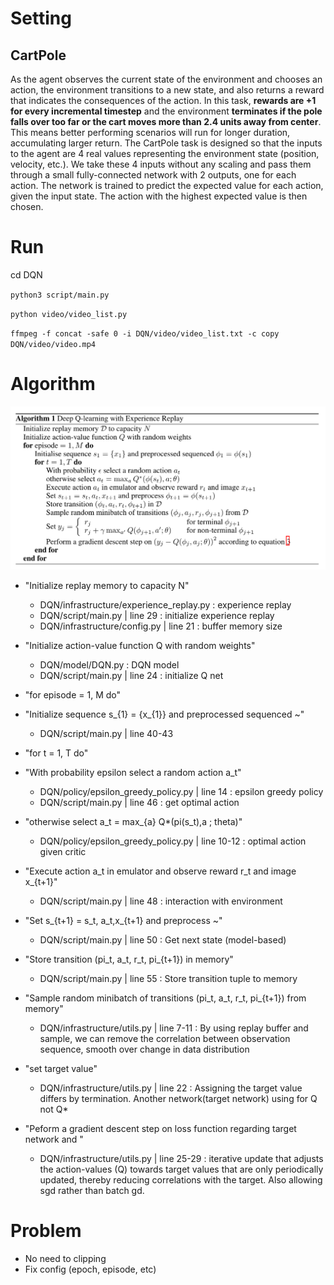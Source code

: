 # Setting

## CartPole

As the agent observes the current state of the environment and chooses an action, the environment transitions to a new state, and also returns a reward that indicates the consequences of the action. In this task, **rewards are +1 for every incremental timestep** and the environment **terminates if the pole falls over too far or the cart moves more than 2.4 units away from center**. This means better performing scenarios will run for longer duration, accumulating larger return.
The CartPole task is designed so that the inputs to the agent are 4 real values representing the environment state (position, velocity, etc.). We take these 4 inputs without any scaling and pass them through a small fully-connected network with 2 outputs, one for each action. The network is trained to predict the expected value for each action, given the input state. The action with the highest expected value is then chosen.

# Run
cd DQN

`python3 script/main.py`

`python video/video_list.py `

`ffmpeg -f concat -safe 0 -i DQN/video/video_list.txt -c copy DQN/video/video.mp4`

# Algorithm
![image info](./image/algo_DQN.png)

- "Initialize replay memory to capacity N"
    - DQN/infrastructure/experience_replay.py : experience replay
    - DQN/script/main.py | line 29 : initialize experience replay
    - DQN/infrastructure/config.py | line 21 : buffer memory size

- "Initialize action-value function Q with random weights"
    - DQN/model/DQN.py : DQN model
    - DQN/script/main.py | line 24 : initialize Q net

- "for episode = 1, M do"

- "Initialize sequence s_{1} = {x_{1}} and preprocessed sequenced ~"
    - DQN/script/main.py | line 40-43

- "for t = 1, T do"

- "With probability epsilon select a random action a_t"
    - DQN/policy/epsilon_greedy_policy.py | line 14 : epsilon greedy policy
    - DQN/script/main.py | line 46 : get optimal action

- "otherwise select a_t = max_{a} Q*(pi(s_t),a ; theta)"
    - DQN/policy/epsilon_greedy_policy.py | line 10-12 : optimal action given critic

- "Execute action a_t in emulator and observe reward r_t and image x_{t+1}"
    - DQN/script/main.py | line 48 : interaction with environment

- "Set s_{t+1} = s_t, a_t,x_{t+1} and preprocess ~"
    - DQN/script/main.py | line 50 : Get next state (model-based)

- "Store transition (pi_t, a_t, r_t, pi_{t+1}) in memory"
    - DQN/script/main.py | line 55 : Store transition tuple to memory

- "Sample random minibatch of transitions (pi_t, a_t, r_t, pi_{t+1}) from memory"
    - DQN/infrastructure/utils.py | line 7-11 : By using replay buffer and sample, we can remove the correlation between observation sequence, smooth over change in data distribution

- "set target value"
    - DQN/infrastructure/utils.py | line 22 : Assigning the target value differs by termination. Another network(target network) using for Q not Q*

- "Peform a gradient descent step on loss function regarding target network and "
    - DQN/infrastructure/utils.py | line 25-29 : iterative update that adjusts the action-values (Q) towards target values that are only periodically updated, thereby reducing correlations with the target. Also allowing sgd rather than batch gd.
    
# Problem

- No need to clipping
- Fix config (epoch, episode, etc)